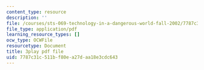 ```yaml
---
content_type: resource
description: ''
file: /courses/sts-069-technology-in-a-dangerous-world-fall-2002/7787c31c511bf80ea27daa18e3cdc643_4YRf-1mLlyw.pdf
file_type: application/pdf
learning_resource_types: []
ocw_type: OCWFile
resourcetype: Document
title: 3play pdf file
uid: 7787c31c-511b-f80e-a27d-aa18e3cdc643
---
```

